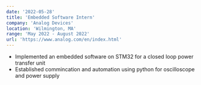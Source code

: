 ```yaml
---
date: '2022-05-28'
title: 'Embedded Software Intern'
company: 'Analog Devices'
location: 'Wilmington, MA'
range: 'May 2022 - August 2022'
url: 'https://www.analog.com/en/index.html'
---
```


- Implemented an embedded software on STM32 for a closed loop power transfer unit
- Established commincation and automation using python for oscilloscope and power supply

